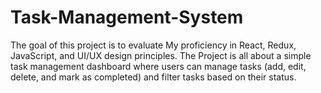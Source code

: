 # Task-Management-System
The goal of this project is to evaluate My proficiency in React, Redux, JavaScript, and UI/UX design principles. The Project is all about a simple task management dashboard where users can manage tasks (add, edit, delete, and mark as completed) and filter tasks based on their status.

